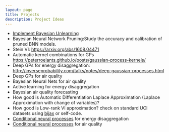 ```yaml
---
layout: page
title: Projects
description: Project Ideas
---
```


- [Implement Bayesian Unlearning](https://arxiv.org/pdf/2207.03227.pdf)
- Bayesian Neural Network Pruning:Study the accuracy and calibration of pruned BNN models. 
- Stein VI: https://arxiv.org/abs/1608.04471
- Automatic kernel combinations for GPs https://peterroelants.github.io/posts/gaussian-process-kernels/
- Deep GPs for energy disaggregation: http://inverseprobability.com/talks/notes/deep-gaussian-processes.html
- Deep GPs for air quality
- Bayesian Neural Nets for air quality
- Active learning for energy disaggregation
- Bayesian air quality forecasting
- How good is Automatic Differentiation Laplace Approximation (Laplace Approximation with change of variables)?
- How good is Low-rank VI approximation? check on standard UCI datasets using [bijax](https://github.com/patel-zeel/bijax) or self-code.
- [Conditional neural processes](https://arxiv.org/pdf/1807.01613.pdf) for energy disaggregation
- [Conditional neural processes](https://arxiv.org/pdf/1807.01613.pdf) for air quality
